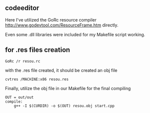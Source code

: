 ## codeeditor

Here I've utilized the GoRc resource compiler http://www.godevtool.com/ResourceFrame.htm directly.

Even some .dll libraries were included for my Makefile script working.

## for .res files creation
```
GoRc /r resou.rc
```

with the .res file created, it should be created an obj file

```
cvtres /MACHINE:x86 resou.res
```

Finally, utilize the obj file in our Makefile for the final compiling

```
OUT = out/out
compile:
	g++ -I $(CURDIR) -o $(OUT) resou.obj start.cpp
```